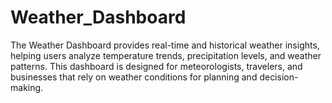 # Weather_Dashboard
The Weather Dashboard provides real-time and historical weather insights, helping users analyze temperature trends, precipitation levels, and weather patterns. This dashboard is designed for meteorologists, travelers, and businesses that rely on weather conditions for planning and decision-making.
